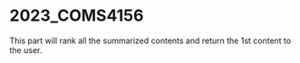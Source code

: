 # 2023_COMS4156
This part will rank all the summarized contents and return the 1st content to the user.
